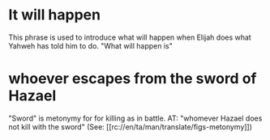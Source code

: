 # It will happen

This phrase is used to introduce what will happen when Elijah does what Yahweh has told him to do. "What will happen is"

# whoever escapes from the sword of Hazael

"Sword" is metonymy for for killing as in battle. AT: "whomever Hazael does not kill with the sword" (See: [[rc://en/ta/man/translate/figs-metonymy]])

